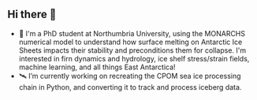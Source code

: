 ## Hi there 👋

- 🧊 I'm a PhD student at Northumbria University, using the MONARCHS numerical model to understand how surface melting on Antarctic Ice Sheets impacts their stability and preconditions them for collapse. I'm interested in firn dynamics and hydrology, ice shelf stress/strain fields, machine learning, and all things East Antarctica!
- 🛰 I’m currently working on recreating the CPOM sea ice processing chain in Python, and converting it to track and process iceberg data.
